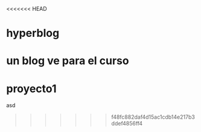 <<<<<<< HEAD
# hyperblog
un blog ve para el curso
=======
# proyecto1
asd
>>>>>>> f48fc882daf4d15ac1cdb14e217b3ddef4856ff4
